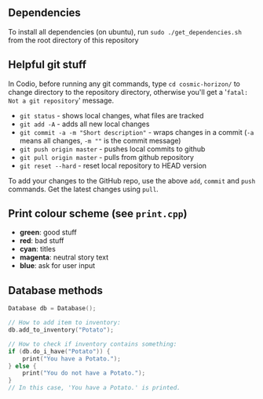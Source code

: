 ## Dependencies

To install all dependencies (on ubuntu), run `sudo ./get_dependencies.sh` from the root directory of this repository

## Helpful git stuff

In Codio, before running any git commands, type `cd cosmic-horizon/` to change directory to the repository directory, otherwise you'll get a '`fatal: Not a git repository`' message.

- `git status` - shows local changes, what files are tracked
- `git add -A` - adds all new local changes
- `git commit -a -m "Short description"` - wraps changes in a commit (`-a` means all changes, `-m ""` is the commit message)
- `git push origin master` - pushes local commits to github
- `git pull origin master` - pulls from github repository
- `git reset --hard` - reset local repository to HEAD version

To add your changes to the GitHub repo, use the above `add`, `commit` and `push` commands. Get the latest changes using `pull`.

## Print colour scheme (see `print.cpp`)

- **green**: good stuff
- **red**: bad stuff
- **cyan**: titles
- **magenta**: neutral story text
- **blue**: ask for user input

## Database methods

```c++
Database db = Database();

// How to add item to inventory:
db.add_to_inventory("Potato");

// How to check if inventory contains something:
if (db.do_i_have("Potato")) {
    print("You have a Potato.");
} else {
    print("You do not have a Potato.");
}
// In this case, 'You have a Potato.' is printed.
```
